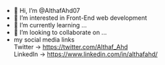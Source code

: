 - 👋 Hi, I’m @AlthafAhd07
- 👀 I’m interested in Front-End web development
- 🌱 I’m currently learning ...
- 💞️ I’m looking to collaborate on ...
- my social media links\
    Twitter -> https://twitter.com/Althaf_Ahd \
    LinkedIn -> https://www.linkedin.com/in/althafahd/

<!---
AlthafAhd07/AlthafAhd07 is a ✨ special ✨ repository because its `README.md` (this file) appears on your GitHub profile.
You can click the Preview link to take a look at your changes.
--->
